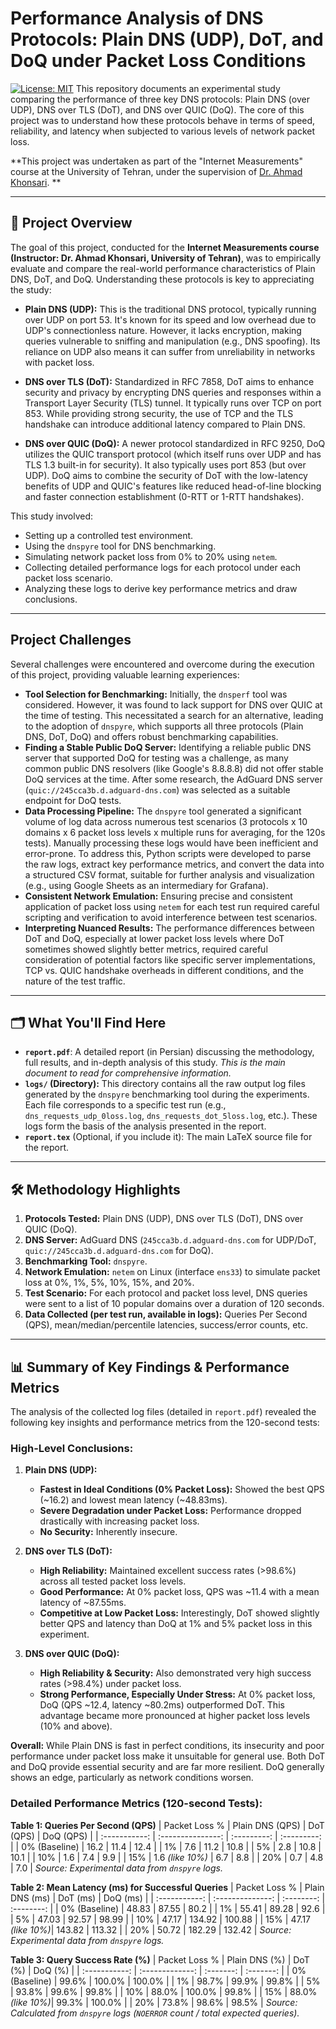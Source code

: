 # Performance Analysis of DNS Protocols: Plain DNS (UDP), DoT, and DoQ under Packet Loss Conditions

[![License: MIT](https://img.shields.io/badge/License-MIT-yellow.svg)](https://opensource.org/licenses/MIT) This repository documents an experimental study comparing the performance of three key DNS protocols: Plain DNS (over UDP), DNS over TLS (DoT), and DNS over QUIC (DoQ). The core of this project was to understand how these protocols behave in terms of speed, reliability, and latency when subjected to various levels of network packet loss.

**This project was undertaken as part of the "Internet Measurements" course at the University of Tehran, under the supervision of [Dr. Ahmad Khonsari](https://hpnl.ir/people/ahmad-khonsari.html). **

---

## 🚀 Project Overview

The goal of this project, conducted for the **Internet Measurements course (Instructor: Dr. Ahmad Khonsari, University of Tehran)**, was to empirically evaluate and compare the real-world performance characteristics of Plain DNS, DoT, and DoQ. Understanding these protocols is key to appreciating the study:

* **Plain DNS (UDP):** This is the traditional DNS protocol, typically running over UDP on port 53. It's known for its speed and low overhead due to UDP's connectionless nature. However, it lacks encryption, making queries vulnerable to sniffing and manipulation (e.g., DNS spoofing). Its reliance on UDP also means it can suffer from unreliability in networks with packet loss.

* **DNS over TLS (DoT):** Standardized in RFC 7858, DoT aims to enhance security and privacy by encrypting DNS queries and responses within a Transport Layer Security (TLS) tunnel. It typically runs over TCP on port 853. While providing strong security, the use of TCP and the TLS handshake can introduce additional latency compared to Plain DNS.

* **DNS over QUIC (DoQ):** A newer protocol standardized in RFC 9250, DoQ utilizes the QUIC transport protocol (which itself runs over UDP and has TLS 1.3 built-in for security). It also typically uses port 853 (but over UDP). DoQ aims to combine the security of DoT with the low-latency benefits of UDP and QUIC's features like reduced head-of-line blocking and faster connection establishment (0-RTT or 1-RTT handshakes).

This study involved:
* Setting up a controlled test environment.
* Using the `dnspyre` tool for DNS benchmarking.
* Simulating network packet loss from 0% to 20% using `netem`.
* Collecting detailed performance logs for each protocol under each packet loss scenario.
* Analyzing these logs to derive key performance metrics and draw conclusions.

---

## Project Challenges

Several challenges were encountered and overcome during the execution of this project, providing valuable learning experiences:

* **Tool Selection for Benchmarking:** Initially, the `dnsperf` tool was considered. However, it was found to lack support for DNS over QUIC at the time of testing. This necessitated a search for an alternative, leading to the adoption of `dnspyre`, which supports all three protocols (Plain DNS, DoT, DoQ) and offers robust benchmarking capabilities.
* **Finding a Stable Public DoQ Server:** Identifying a reliable public DNS server that supported DoQ for testing was a challenge, as many common public DNS resolvers (like Google's 8.8.8.8) did not offer stable DoQ services at the time. After some research, the AdGuard DNS server (`quic://245cca3b.d.adguard-dns.com`) was selected as a suitable endpoint for DoQ tests.
* **Data Processing Pipeline:** The `dnspyre` tool generated a significant volume of log data across numerous test scenarios (3 protocols x 10 domains x 6 packet loss levels x multiple runs for averaging, for the 120s tests). Manually processing these logs would have been inefficient and error-prone. To address this, Python scripts were developed to parse the raw logs, extract key performance metrics, and convert the data into a structured CSV format, suitable for further analysis and visualization (e.g., using Google Sheets as an intermediary for Grafana).
* **Consistent Network Emulation:** Ensuring precise and consistent application of packet loss using `netem` for each test run required careful scripting and verification to avoid interference between test scenarios.
* **Interpreting Nuanced Results:** The performance differences between DoT and DoQ, especially at lower packet loss levels where DoT sometimes showed slightly better metrics, required careful consideration of potential factors like specific server implementations, TCP vs. QUIC handshake overheads in different conditions, and the nature of the test traffic.

---

## 🗂️ What You'll Find Here

* **`report.pdf`**: A detailed report (in Persian) discussing the methodology, full results, and in-depth analysis of this study. *This is the main document to read for comprehensive information.*
* **`logs/` (Directory):** This directory contains all the raw output log files generated by the `dnspyre` benchmarking tool during the experiments. Each file corresponds to a specific test run (e.g., `dns_requests_udp_0loss.log`, `dns_requests_dot_5loss.log`, etc.). These logs form the basis of the analysis presented in the report.
* **`report.tex`** (Optional, if you include it): The main LaTeX source file for the report.

---

## 🛠️ Methodology Highlights

1.  **Protocols Tested:** Plain DNS (UDP), DNS over TLS (DoT), DNS over QUIC (DoQ).
2.  **DNS Server:** AdGuard DNS (`245cca3b.d.adguard-dns.com` for UDP/DoT, `quic://245cca3b.d.adguard-dns.com` for DoQ).
3.  **Benchmarking Tool:** `dnspyre`.
4.  **Network Emulation:** `netem` on Linux (interface `ens33`) to simulate packet loss at 0%, 1%, 5%, 10%, 15%, and 20%.
5.  **Test Scenario:** For each protocol and packet loss level, DNS queries were sent to a list of 10 popular domains over a duration of 120 seconds.
6.  **Data Collected (per test run, available in logs):** Queries Per Second (QPS), mean/median/percentile latencies, success/error counts, etc.

---

## 📊 Summary of Key Findings & Performance Metrics

The analysis of the collected log files (detailed in `report.pdf`) revealed the following key insights and performance metrics from the 120-second tests:

### High-Level Conclusions:

1.  **Plain DNS (UDP):**
    * **Fastest in Ideal Conditions (0% Packet Loss):** Showed the best QPS (~16.2) and lowest mean latency (~48.83ms).
    * **Severe Degradation under Packet Loss:** Performance dropped drastically with increasing packet loss.
    * **No Security:** Inherently insecure.

2.  **DNS over TLS (DoT):**
    * **High Reliability:** Maintained excellent success rates (>98.6%) across all tested packet loss levels.
    * **Good Performance:** At 0% packet loss, QPS was ~11.4 with a mean latency of ~87.55ms.
    * **Competitive at Low Packet Loss:** Interestingly, DoT showed slightly better QPS and latency than DoQ at 1% and 5% packet loss in this experiment.

3.  **DNS over QUIC (DoQ):**
    * **High Reliability & Security:** Also demonstrated very high success rates (>98.4%) under packet loss.
    * **Strong Performance, Especially Under Stress:** At 0% packet loss, DoQ (QPS ~12.4, latency ~80.2ms) outperformed DoT. This advantage became more pronounced at higher packet loss levels (10% and above).

**Overall:** While Plain DNS is fast in perfect conditions, its insecurity and poor performance under packet loss make it unsuitable for general use. Both DoT and DoQ provide essential security and are far more resilient. DoQ generally shows an edge, particularly as network conditions worsen.

### Detailed Performance Metrics (120-second Tests):

**Table 1: Queries Per Second (QPS)**
| Packet Loss % | Plain DNS (QPS) | DoT (QPS) | DoQ (QPS) |
| :-----------: | :---------------: | :---------: | :---------: |
| 0% (Baseline) | 16.2              | 11.4        | 12.4        |
| 1%            | 7.6               | 11.2        | 10.8        |
| 5%            | 2.8               | 10.8        | 10.1        |
| 10%           | 1.6               | 7.4         | 9.9         |
| 15%           | 1.6 *(like 10%)* | 6.7         | 8.8         |
| 20%           | 0.7               | 4.8         | 7.0         |
*Source: Experimental data from `dnspyre` logs.*

**Table 2: Mean Latency (ms) for Successful Queries**
| Packet Loss % | Plain DNS (ms) | DoT (ms) | DoQ (ms) |
| :-----------: | :--------------: | :--------: | :--------: |
| 0% (Baseline) | 48.83            | 87.55      | 80.2       |
| 1%            | 55.41            | 89.28      | 92.6       |
| 5%            | 47.03            | 92.57      | 98.99      |
| 10%           | 47.17            | 134.92     | 100.88     |
| 15%           | 47.17 *(like 10%)*| 143.82     | 113.32     |
| 20%           | 50.72            | 182.29     | 132.42     |
*Source: Experimental data from `dnspyre` logs.*

**Table 3: Query Success Rate (%)**
| Packet Loss % | Plain DNS (%) | DoT (%)   | DoQ (%)   |
| :-----------: | :-------------: | :-------: | :-------: |
| 0% (Baseline) | 99.6%           | 100.0%    | 100.0%    |
| 1%            | 98.7%           | 99.9%     | 99.8%     |
| 5%            | 93.8%           | 99.6%     | 99.8%     |
| 10%           | 88.0%           | 100.0%    | 99.8%     |
| 15%           | 88.0% *(like 10%)*| 99.3%     | 100.0%    |
| 20%           | 73.8%           | 98.6%     | 98.5%     |
*Source: Calculated from `dnspyre` logs (`NOERROR` count / total expected queries).*

